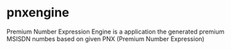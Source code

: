 # pnxengine
Premium Number Expression Engine is a application the generated premium MSISDN numbes based on given PNX (Premium Number Expression)
